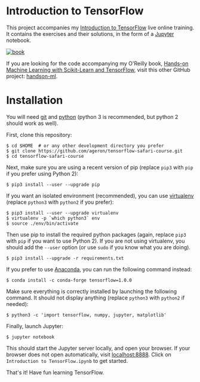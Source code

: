 Introduction to TensorFlow
==========================

This project accompanies my [Introduction to TensorFlow](https://www.safaribooksonline.com/live-training/courses/introduction-to-tensorflow/0636920079460/) live online training. It contains the exercises and their solutions, in the form of a [Jupyter](http://jupyter.org/) notebook.

[![book](https://raw.githubusercontent.com/ageron/tensorflow-safari-course/master/images/intro_to_tf_course.png)](https://www.safaribooksonline.com/live-training/courses/introduction-to-tensorflow/0636920079460/)

If you are looking for the code accompanying my O'Reilly book, [Hands-on Machine Learning with Scikit-Learn and TensorFlow](http://shop.oreilly.com/product/0636920052289.do), visit this other GitHub project: [handson-ml](https://github.com/ageron/handson-ml).


# Installation

You will need [git](https://git-scm.com/) and [python](https://www.python.org/downloads/) (python 3 is recommended, but python 2 should work as well).

First, clone this repository:

    $ cd $HOME  # or any other development directory you prefer
    $ git clone https://github.com/ageron/tensorflow-safari-course.git
    $ cd tensorflow-safari-course

Next, make sure you are using a recent version of pip (replace `pip3` with `pip` if you prefer using Python 2):

    $ pip3 install --user --upgrade pip

If you want an isolated environment (recommended), you can use [virtualenv](https://virtualenv.readthedocs.org/en/latest/) (replace `python3` with `python2` if you prefer):

    $ pip3 install --user --upgrade virtualenv
    $ virtualenv -p `which python3` env
    $ source ./env/bin/activate

Then use pip to install the required python packages (again, replace `pip3` with `pip` if you want to use Python 2). If you are not using virtualenv, you should add the `--user` option (or use `sudo` if you know what you are doing).

    $ pip3 install --upgrade -r requirements.txt

If you prefer to use [Anaconda](https://www.continuum.io/), you can run the following command instead:

    $ conda install -c conda-forge tensorflow=1.0.0

Make sure everything is correctly installed by launching the following command. It should not display anything (replace `python3` with `python2` if needed):

    $ python3 -c 'import tensorflow, numpy, jupyter, matplotlib'

Finally, launch Jupyter:

    $ jupyter notebook

This should start the Jupyter server locally, and open your browser. If your browser does not open automatically, visit [localhost:8888](http://localhost:8888/tree). Click on `Introduction to TensorFlow.ipynb` to get started.

That's it! Have fun learning TensorFlow.

